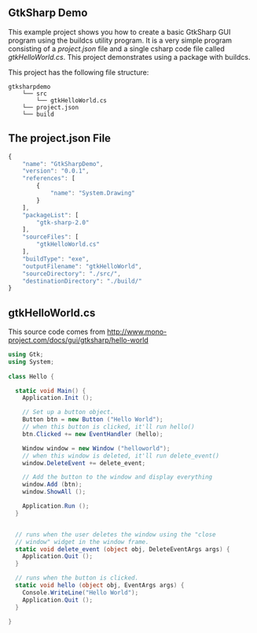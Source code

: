## GtkSharp Demo
This example project shows you how to create a basic GtkSharp GUI program using the buildcs utility program. It is a very simple program consisting of a _project.json_ file and a single csharp code file called _gtkHelloWorld.cs_. This project demonstrates using a package with buildcs.

This project has the following file structure:
```
gtksharpdemo
    └── src
        └── gtkHelloWorld.cs
    └── project.json
    └── build
```
## The project.json File

```javascript
{
    "name": "GtkSharpDemo",
    "version": "0.0.1",
    "references": [
        {
            "name": "System.Drawing"
        }
    ],
    "packageList": [
        "gtk-sharp-2.0"
    ],
    "sourceFiles": [
        "gtkHelloWorld.cs"
    ],
    "buildType": "exe",
    "outputFilename": "gtkHelloWorld",
    "sourceDirectory": "./src/",
    "destinationDirectory": "./build/"
}

```

## gtkHelloWorld.cs
This source code comes from http://www.mono-project.com/docs/gui/gtksharp/hello-world

```csharp
using Gtk;
using System;
 
class Hello {

  static void Main() {
    Application.Init ();

    // Set up a button object.
    Button btn = new Button ("Hello World");
    // when this button is clicked, it'll run hello()
    btn.Clicked += new EventHandler (hello);

    Window window = new Window ("helloworld");
    // when this window is deleted, it'll run delete_event()
    window.DeleteEvent += delete_event;

    // Add the button to the window and display everything
    window.Add (btn);
    window.ShowAll ();

    Application.Run ();
  }


  // runs when the user deletes the window using the "close
  // window" widget in the window frame.
  static void delete_event (object obj, DeleteEventArgs args) {
    Application.Quit ();
  }

  // runs when the button is clicked.
  static void hello (object obj, EventArgs args) {
    Console.WriteLine("Hello World");
    Application.Quit ();
  }

}

```
